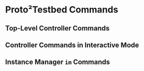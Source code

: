 # Proto²Testbed Commands

## Top-Level Controller Commands

## Controller Commands in Interactive Mode

## Instance Manager `im` Commands
